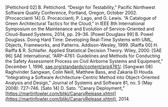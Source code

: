 [Pettichord 02] B. Pettichord. “Design for Testability,” Pacific Northwest Software Quality Conference, Portland, Oregon, October 2002. [Procaccianti 14] G. Procaccianti, P. Lago, and G. Lewis. “A Catalogue of Green Architectural Tactics for the Cloud,” in IEEE 8th International Symposium on the Maintenance and Evolution of Service-Oriented and Cloud-Based Systems, 2014, pp. 29–36. [Powel Douglass 99] B. Powel Douglass. Doing Hard Time: Developing Real-Time Systems with UML, Objects, Frameworks, and Patterns. Addison-Wesley, 1999. [Raiffa 00] H. Raiffa & R. Schlaifer. Applied Statistical Decision Theory. Wiley, 2000. [SAE 96] SAE International, “ARP-4761: Guidelines and Methods for Conducting the Safety Assessment Process on Civil Airborne Systems and Equipment,” December 1, 1996, [sae.org/standards/content/arp4761/](http://sae.org/standards/content/arp4761/). [Sangwan 08] Raghvinder Sangwan, Colin Neill, Matthew Bass, and Zakaria El Houda. “Integrating a Software Architecture-Centric Method into Object-Oriented Analysis and Design,” Journal of Systems and Software 81, no. 5 (May 2008): 727–746. [Sato 14] D. Sato. “Canary Deployment,” [https://martinfowler.com/bliki/CanaryRelease.xhtml](https://martinfowler.com/bliki/CanaryRelease.xhtml), 2014.